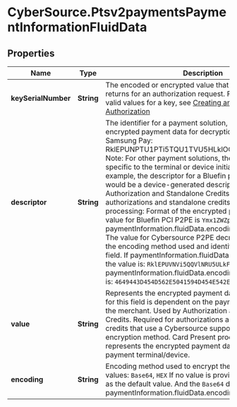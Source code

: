# CyberSource.Ptsv2paymentsPaymentInformationFluidData

## Properties
Name | Type | Description | Notes
------------ | ------------- | ------------- | -------------
**keySerialNumber** | **String** | The encoded or encrypted value that a payment solution returns for an authorization request. For details about the valid values for a key, see [Creating an Online Authorization](https://developer.cybersource.com/api/developer-guides/dita-payments/CreatingOnlineAuth.html)  | [optional] 
**descriptor** | **String** | The identifier for a payment solution, which is sending the encrypted payment data for decryption. Valid values: Samsung Pay: RklEPUNPTU1PTi5TQU1TVU5HLklOQVBQLlBBWU1FTlQ= Note: For other payment solutions, the value may be specific to the terminal or device initiatinf the payment. For example, the descriptor for a Bluefin payment encryption would be a device-generated descriptor. Used by Authorization and Standalone Credits. Required for authorizations and standalone credits.  Card Present processing: Format of the encrypted payment data. The value for Bluefin PCI P2PE is `Ymx1ZWZpbg==`. paymentInformation.fluidData.encoding must be `Base64`. The value for Cybersource P2PE decryption depends on the encoding method used and identified in encoding field. If paymentInformation.fluidData.encoding is `Base64`, the value is: `RklEPUVNVi5QQVlNRU5ULkFQSQ==` If paymentInformation.fluidData.encoding is `HEX`, the value is: `4649443D454D562E5041594D454E542E41504`  | [optional] 
**value** | **String** | Represents the encrypted payment data BLOB. The entry for this field is dependent on the payment solution used by the merchant. Used by Authorization and Standalone Credits. Required for authorizations and standalone credits that use a Cybersource suppored Point-to-Point encryption method. Card Present processing This field represents the encrypted payment data generated by the payment terminal/device.  | [optional] 
**encoding** | **String** | Encoding method used to encrypt the payment data. Valid values: `Base64`, `HEX` If no value is provided, `Base64` is taken as the default value. And the `Base64` descriptor is used for paymentInformation.fluidData.encoding  | [optional] 


